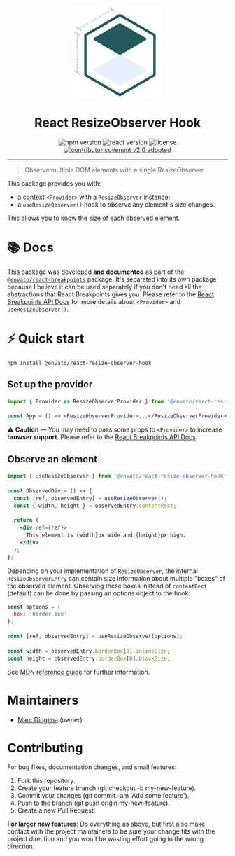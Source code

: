 <p align="center">
  <img width="200" src="./React-Breakpoints.png" alt="React Breakpoints logo" />
</p>

<h1 align="center">React ResizeObserver Hook</h1>

<p align="center">
  <img alt="npm version" src="https://img.shields.io/npm/v/@envato/react-resize-observer-hook?style=for-the-badge" />
  <img alt="react version" src="https://img.shields.io/npm/dependency-version/@envato/react-resize-observer-hook/peer/react?style=for-the-badge">
  <img alt="license" src="https://img.shields.io/npm/l/@envato/react-resize-observer-hook?style=for-the-badge" />
  <a href="CODE-OF-CONDUCT.md"><img alt="contributor covenant v2.0 adopted" src="https://img.shields.io/badge/Contributor%20Covenant-v2.0%20adopted-ff69b4.svg?style=for-the-badge" /></a>
</p>

---

> Observe multiple DOM elements with a single ResizeObserver.

This package provides you with:

- a context `<Provider>` with a `ResizeObserver` instance;
- a `useResizeObserver()` hook to observe any element's size changes.

This allows you to know the size of each observed element.

# 📚 Docs

This package was developed **and documented** as part of the [`@envato/react-breakpoints`](https://github.com/envato/react-breakpoints) package. It's separated into its own package because I believe it can be used separately if you don't need all the abstractions that React Breakpoints gives you. Please refer to the [React Breakpoints API Docs](https://github.com/envato/react-breakpoints/docs/api.md) for more details about `<Provider>` and `useResizeObserver()`.

# ⚡️ Quick start

```shell
npm install @envato/react-resize-observer-hook
```

## Set up the provider

```jsx
import { Provider as ResizeObserverProvider } from '@envato/react-resize-observer-hook';

const App = () => <ResizeObserverProvider>...</ResizeObserverProvider>;
```

⚠️ **Caution** — You may need to pass some props to `<Provider>` to increase **browser support**. Please refer to the [React Breakpoints API Docs](https://github.com/envato/react-breakpoints/docs/api.md#provider).

## Observe an element

```jsx
import { useResizeObserver } from '@envato/react-resize-observer-hook';

const ObservedDiv = () => {
  const [ref, observedEntry] = useResizeObserver();
  const { width, height } = observedEntry.contentRect;

  return (
    <div ref={ref}>
      This element is {width}px wide and {height}px high.
    </div>
  );
};
```

Depending on your implementation of `ResizeObserver`, the internal `ResizeObserverEntry` can contain size information about multiple "boxes" of the observed element. Observing these boxes instead of `contentRect` (default) can be done by passing an options object to the hook:

```javascript
const options = {
  box: 'border-box'
};

const [ref, observedEntry] = useResizeObserver(options);

const width = observedEntry.borderBox[0].inlineSize;
const height = observedEntry.borderBox[0].blockSize;
```

See [MDN reference guide](https://developer.mozilla.org/en-US/docs/Web/API/ResizeObserver) for further information.

# Maintainers

- [Marc Dingena](https://github.com/mdingena) (owner)

# Contributing

For bug fixes, documentation changes, and small features:

1. Fork this repository.
1. Create your feature branch (git checkout -b my-new-feature).
1. Commit your changes (git commit -am 'Add some feature').
1. Push to the branch (git push origin my-new-feature).
1. Create a new Pull Request.

**For larger new features**: Do everything as above, but first also make contact with the project maintainers to be sure your change fits with the project direction and you won't be wasting effort going in the wrong direction.
